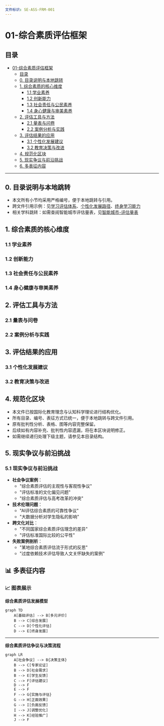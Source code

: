 ```yaml
---
文件标识: SE-ASS-FRM-001
---
```


# 01-综合素质评估框架

## 目录

- [01-综合素质评估框架](#01-综合素质评估框架)
  - [目录](#目录)
  - [0. 目录说明与本地跳转](#0-目录说明与本地跳转)
  - [1. 综合素质的核心维度](#1-综合素质的核心维度)
    - [1.1 学业素养](#11-学业素养)
    - [1.2 创新能力](#12-创新能力)
    - [1.3 社会责任与公民素养](#13-社会责任与公民素养)
    - [1.4 身心健康与审美素养](#14-身心健康与审美素养)
  - [2. 评估工具与方法](#2-评估工具与方法)
    - [2.1 量表与问卷](#21-量表与问卷)
    - [2.2 案例分析与实践](#22-案例分析与实践)
  - [3. 评估结果的应用](#3-评估结果的应用)
    - [3.1 个性化发展建议](#31-个性化发展建议)
    - [3.2 教育决策与改进](#32-教育决策与改进)
  - [4. 规范化区块](#4-规范化区块)
  - [5. 现实争议与前沿挑战](#5-现实争议与前沿挑战)
  - [6. 多表征内容](#6-多表征内容)

---

## 0. 目录说明与本地跳转

- 本文所有小节均采用严格编号，便于本地跳转与引用。
- 跨文件引用示例：见[学习评估体系](./01-学习评估体系.md)、[个性化发展路径](./02-个性化发展路径.md)、[终身学习能力](./03-终身学习能力.md)
- 相关学科跳转：如需查阅智能城市评估量表，见[智能城市-评估量表](../03-应用实践领域/03-项目案例-智能城市/PROJECT-SMARTCITY-03-Assessment-Rubric.md)

## 1. 综合素质的核心维度

### 1.1 学业素养

### 1.2 创新能力

### 1.3 社会责任与公民素养

### 1.4 身心健康与审美素养

## 2. 评估工具与方法

### 2.1 量表与问卷

### 2.2 案例分析与实践

## 3. 评估结果的应用

### 3.1 个性化发展建议

### 3.2 教育决策与改进

## 4. 规范化区块

- 本文件已按国际化教育理念与认知科学理论进行结构优化。
- 所有目录、编号、表征方式已统一，便于本地跳转与跨文件引用。
- 原有批判性分析、表格、图等内容完整保留。
- 后续如有内容补充、批判性内容遗漏，将在本区块说明修正。
- 如需继续递归处理下级主题，请参见本目录结构。

## 5. 现实争议与前沿挑战

### 5.1 现实争议与前沿挑战

- **社会争议案例**：
  - "综合素质评估的主观性与客观性争议"
  - "评估标准的文化偏见问题"
  - "综合素质评估与高考改革的冲突"
- **技术伦理问题**：
  - "AI评估综合素质的可靠性争议"
  - "大数据分析对学生隐私的影响"
- **跨文化对比**：
  - "不同国家综合素质评估理念的差异"
  - "评估标准国际比较的公平性"
- **失败案例剖析**：
  - "某地综合素质评估流于形式的反思"
  - "过度依赖技术评估导致人文关怀缺失的案例"

## 📊 多表征内容

### 📈 图表展示

**综合素质评估发展模型**

```mermaid
graph TD
    A[基础评估] --> B[多元评价]
    B --> C[综合发展]
    C --> D[个性化评估]
    D --> E[终身发展]
```

---

**综合素质评估争议与决策流程**

```mermaid
graph LR
    A[社会争议] --> B{决策主体}
    B --> C[专家论证]
    B --> D[社会需求]
    B --> E[学生反馈]
    C --> F[评估建议]
    D --> F
    E --> F
    F --> G{实施与评估}
    G --> H[正面效果]
    G --> I[负面反馈]
    I --> J[调整优化]
    H --> K[经验推广]
    J --> F
```
